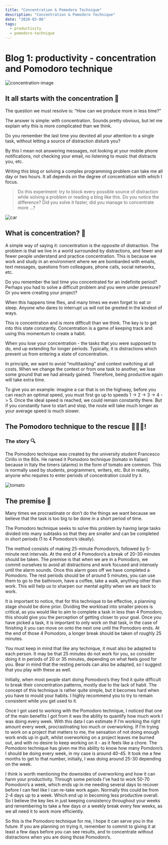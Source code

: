 ```yaml
---
title: "Concentration & Pomodoro Technique"
description: "Concentration & Pomodoro Technique"
date: "2020-03-06"
tags:
  - productivity
  - pomodoro-technique
---
```


# Blog 1: productivity - concentration and Pomodoro technique

![concentration-image](/images/posts/concentration-image.jpeg)

<!--truncate-->

## It all starts with the concentration 🙇

The question we must resolve is: “How can we produce more in less time?”

The answer is simple: with concentration. Sounds pretty obvious, but let me explain why this is more complicated than we think.

Do you remember the last time you devoted all your attention to a single task, without letting a source of distraction disturb you?

By this I mean not answering messages, not looking at your mobile phone notifications, not checking your email, no listening to music that distracts you, etc.

Writing this blog or solving a complex programming problem can take me all day or two hours. It all depends on the degree of concentration with which I focus.

> Do this experiment: try to block every possible source of distraction while solving a problem or reading a blog like this. Do you notice the difference? Did you solve it faster, did you manage to concentrate more …?

![car](/images/posts/car.jpeg)

## What is concentration? 📔

A simple way of saying it: concentration is the opposite of distraction. The problem is that we live in a world surrounded by distractions, and fewer and fewer people understand and practice concentration. This is because we work and study in an environment where we are bombarded with emails, text messages, questions from colleagues, phone calls, social networks, etc.

Do you remember the last time you concentrated for an indefinite period? Perhaps you had to solve a difficult problem and you were under pressure? Or you were creating your project?

When this happens time flies, and many times we even forget to eat or sleep. Anyone who dares to interrupt us will not be greeted in the kindest of ways.

This is concentration and is more difficult than we think. The key is to get into this state constantly. Concentration is a game of keeping track and using this momentum to create a habit.

When you lose your concentration - the tasks that you were supposed to do, end up extending for longer periods. Typically, it is distractions which prevent us from entering a state of concentration.

In principle, we want to avoid “multitasking” and context switching at all costs. When we change the context or from one task to another, we lose some ground that we had already gained. Therefore, being productive again will take extra time.

To give you an example: imagine a car that is on the highway, before you can reach an optimal speed, you must first go up to speeds 1 -> 2 -> 3 -> 4 -> 5.
Once the ideal speed is reached, we could remain constantly there.
But if you constantly have to start and stop, the route will take much longer as your average speed is much slower.

## The Pomodoro technique to the rescue 🍅🍅🍅!

### The story 🔍

The Pomodoro technique was created by the university student Francesco Cirillo in the 80s. He named it Pomodoro technique (tomato in Italian) because in Italy the timers (alarms) in the form of tomato are common. This is normally used by students, programmers, writers, etc. But in reality, anyone who requires to enter periods of concentration could try it.

<!-- ![image](https://diego-shared-files.s3.eu-west-2.amazonaws.com/tomato.jpg) -->

![tomato](/images/posts/tomato.jpeg)

## The premise 🔋

Many times we procrastinate or don’t do the things we want because we believe that the task is too big to be done in a short period of time.

The Pomodoro technique seeks to solve this problem by having large tasks divided into many subtasks so that they are smaller and can be completed in short periods (1 to 4 Pomodoro’s ideally).

The method consists of making 25-minute Pomodoro’s, followed by 5-minute rest intervals.
At the end of 4 Pomodoro’s a break of 20-30 minutes should be taken.
The premise is that when we are in a Pomodoro, we commit ourselves to avoid all distractions and work focused and intensely until the alarm sounds. Once this alarm goes off we have completed a Pomodoro.
The rest periods should be of around 5 minutes, you can use them to go to the bathroom, have a coffee, take a walk, anything other than work. This will help us to sharpen our mental agility when we are back to work.

It is important to notice, that for this technique to be effective, a planning stage should be done prior.
Dividing the workload into smaller pieces is critical, as you would like to aim to complete a task in less than 4 Pomodoro, this should give you the perception of getting closer to your goal. Once you have picked a task, it is important to only work on that task, in the case of finishing it you can move on onto the next one until the Pomodoro ends. At the end of those 4 Pomodoro, a longer break should be taken of roughly 25 minutes.

You must keep in mind that like any technique, it must also be adapted to each person. It may be that 25 minutes do not work for you, so consider doing it in periods of 20 or 35 minutes, depending on what feels good for you. Bear in mind that the resting periods can also be adapted, so I suggest that you play with these as well.

Initially, when most people start doing Pomodoro’s they find it quite difficult to break their concentration patterns, mostly due to the lack of habit. The concept of this technique is rather quite simple, but it becomes hard when you have to mould your habits. I highly recommend you to try to remain consistent while you get used to it.

Once I got used to working with the Pomodoro technique, I noticed that one of the main benefits I got from it was the ability to quantify how much work I was doing every week. With this data I can estimate if I’m working the right amount every week, procrastinating too much or overworking. If I’m trying to work on a project that matters to me, the sensation of not doing enough work ends up in guilt, whilst overworking on a project leaves me burned out, and with no desire to keep working on it - as it feels like a chore. The Pomodoro technique has given me this ability to know how many Pomdoro’s I should be doing every week, in my case is around 40-45. It took me a few months to get to that number, initially, I was doing around 25-30 depending on the week.

I think is worth mentioning the downsides of overworking and how it can harm your productivity. Through some periods I’ve had to work 50-70 Pomodoro’s a week, which ends up in me needing several days to recover before I can feel like I can re-take work again. Normally this could be from 2-4 days up to a week. Which end up in becoming less productive overall. So I believe the key lies in just keeping consistency throughout your weeks and remembering to take a few days or a weekly break every few weeks, as we all need it to work more efficiently.

So this is the Pomodoro technique for me, I hope it can serve you in the future. If you are planning on trying it, remember to commit to giving it at least a few days before you can see results, and to concentrate without distractions when you are doing those Pomodoro’s.
